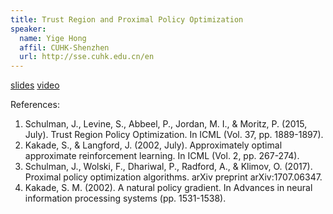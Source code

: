 ```yaml
---
title: Trust Region and Proximal Policy Optimization
speaker:
  name: Yige Hong
  affil: CUHK-Shenzhen
  url: http://sse.cuhk.edu.cn/en
---
```


[slides](/static/files/RL_seminars2019-0304yige_trpo_final.pdf)
[video](https://youtu.be/1EO_sPsgzwE)

References:
1. Schulman, J., Levine, S., Abbeel, P., Jordan, M. I., & Moritz, P. (2015, July). Trust Region Policy Optimization. In ICML (Vol. 37, pp. 1889-1897).
2. Kakade, S., & Langford, J. (2002, July). Approximately optimal approximate reinforcement learning. In ICML (Vol. 2, pp. 267-274).
3. Schulman, J., Wolski, F., Dhariwal, P., Radford, A., & Klimov, O. (2017). Proximal policy optimization algorithms. arXiv preprint arXiv:1707.06347.
4. Kakade, S. M. (2002). A natural policy gradient. In Advances in neural information processing systems (pp. 1531-1538).
